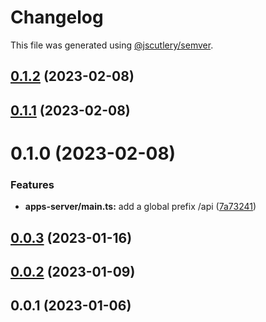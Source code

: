 # Changelog

This file was generated using [@jscutlery/semver](https://github.com/jscutlery/semver).

## [0.1.2](https://github.com/ntrehout/fdj-ca/compare/apps-server-0.1.1...apps-server-0.1.2) (2023-02-08)



## [0.1.1](https://github.com/ntrehout/fdj-ca/compare/apps-server-0.1.0...apps-server-0.1.1) (2023-02-08)



# 0.1.0 (2023-02-08)


### Features

* **apps-server/main.ts:** add a global prefix /api ([7a73241](https://github.com/ntrehout/fdj-ca/commit/7a73241d1c698f410f001e374dff23783217d4f3))



## [0.0.3](https://github.com/ntrehout/fdj-ca/compare/apps-server-0.0.2...apps-server-0.0.3) (2023-01-16)



## [0.0.2](https://github.com/ntrehout/fdj-ca/compare/apps-server-0.0.1...apps-server-0.0.2) (2023-01-09)



## 0.0.1 (2023-01-06)
